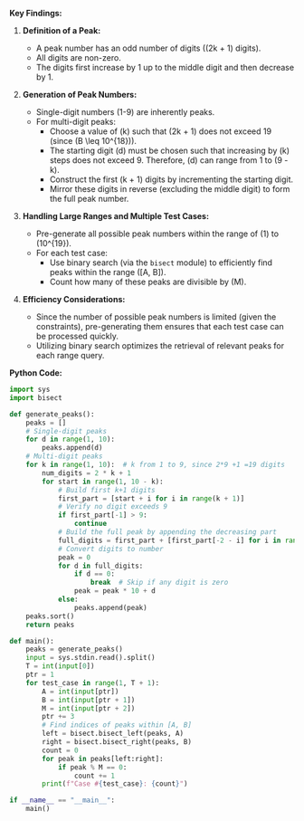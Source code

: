 **Key Findings:**

1. **Definition of a Peak:**
   - A peak number has an odd number of digits (\(2k + 1\) digits).
   - All digits are non-zero.
   - The digits first increase by 1 up to the middle digit and then decrease by 1.
   
2. **Generation of Peak Numbers:**
   - Single-digit numbers (1-9) are inherently peaks.
   - For multi-digit peaks:
     - Choose a value of \(k\) such that \(2k + 1\) does not exceed 19 (since \(B \leq 10^{18}\)).
     - The starting digit \(d\) must be chosen such that increasing by \(k\) steps does not exceed 9. Therefore, \(d\) can range from 1 to \(9 - k\).
     - Construct the first \(k + 1\) digits by incrementing the starting digit.
     - Mirror these digits in reverse (excluding the middle digit) to form the full peak number.
   
3. **Handling Large Ranges and Multiple Test Cases:**
   - Pre-generate all possible peak numbers within the range of \(1\) to \(10^{19}\).
   - For each test case:
     - Use binary search (via the `bisect` module) to efficiently find peaks within the range \([A, B]\).
     - Count how many of these peaks are divisible by \(M\).
   
4. **Efficiency Considerations:**
   - Since the number of possible peak numbers is limited (given the constraints), pre-generating them ensures that each test case can be processed quickly.
   - Utilizing binary search optimizes the retrieval of relevant peaks for each range query.

**Python Code:**

```python
import sys
import bisect

def generate_peaks():
    peaks = []
    # Single-digit peaks
    for d in range(1, 10):
        peaks.append(d)
    # Multi-digit peaks
    for k in range(1, 10):  # k from 1 to 9, since 2*9 +1 =19 digits
        num_digits = 2 * k + 1
        for start in range(1, 10 - k):
            # Build first k+1 digits
            first_part = [start + i for i in range(k + 1)]
            # Verify no digit exceeds 9
            if first_part[-1] > 9:
                continue
            # Build the full peak by appending the decreasing part
            full_digits = first_part + [first_part[-2 - i] for i in range(k)]
            # Convert digits to number
            peak = 0
            for d in full_digits:
                if d == 0:
                    break  # Skip if any digit is zero
                peak = peak * 10 + d
            else:
                peaks.append(peak)
    peaks.sort()
    return peaks

def main():
    peaks = generate_peaks()
    input = sys.stdin.read().split()
    T = int(input[0])
    ptr = 1
    for test_case in range(1, T + 1):
        A = int(input[ptr])
        B = int(input[ptr + 1])
        M = int(input[ptr + 2])
        ptr += 3
        # Find indices of peaks within [A, B]
        left = bisect.bisect_left(peaks, A)
        right = bisect.bisect_right(peaks, B)
        count = 0
        for peak in peaks[left:right]:
            if peak % M == 0:
                count += 1
        print(f"Case #{test_case}: {count}")

if __name__ == "__main__":
    main()
```